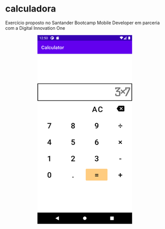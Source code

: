 # calculadora
Exercício proposto no Santander Bootcamp Mobile Developer em parceria com a Digital Innovation One

<p align="center">
<img src="https://github.com/joaomouratocn/calculadora/blob/main/Screenshot_20210730_125004.png" width="300" height="600" />
</p>
